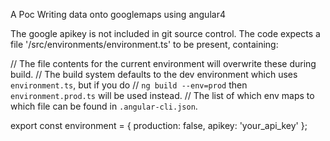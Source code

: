 A Poc Writing data onto googlemaps using angular4

The google apikey is not included in git source control.
The code expects a file '/src/environments/environment.ts' to be present, containing:

// The file contents for the current environment will overwrite these during build.
// The build system defaults to the dev environment which uses `environment.ts`, but if you do
// `ng build --env=prod` then `environment.prod.ts` will be used instead.
// The list of which env maps to which file can be found in `.angular-cli.json`.

export const environment = {
  production: false,
  apikey: 'your_api_key'
};

